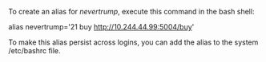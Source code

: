 To create an alias for *nevertrump*, execute this command in the bash shell:

alias nevertrump='21 buy http://10.244.44.99:5004/buy'

To make this alias persist across logins, you can add the alias to the system /etc/bashrc file.
